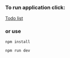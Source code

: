### To run application click:

[Todo list](https://severstal-test-vladikkir.vercel.app)

### or use

`
npm install
`

`
npm run dev
`
